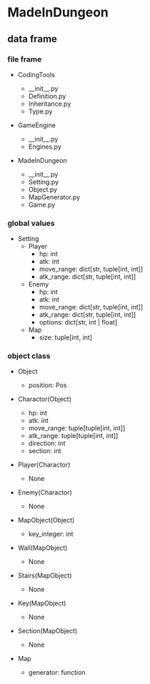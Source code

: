 # MadeInDungeon

## data frame

### file frame

- CodingTools
  - \_\_init__.py
  - Definition.py
  - Inheritance.py
  - Type.py

- GameEngine
  - \_\_init__.py
  - Engines.py

- MadeInDungeon
  - \_\_init__.py
  - Setting.py
  - Object.py
  - MapGenerator.py
  - Game.py

### global values
 - Setting
   - Player
     - hp: int
     - atk: int
     - move_range: dict[str, tuple[int, int]]
     - atk_range: dict[str, tuple[int, int]]
   - Enemy
     - hp: int
     - atk: int
     - move_range: dict[str, tuple[int, int]]
     - atk_range: dict[str, tuple[int, int]]
     - options: dict[str, int | float]
   - Map
     - size: tuple[int, int]  

### object class
- Object
  - position: Pos


- Charactor(Object)
  - hp: int
  - atk: int
  - move_range: tuple[tuple[int, int]]
  - atk_range: tuple[tuple[int, int]]
  - direction: int
  - section: int

- Player(Charactor)
  - None

- Enemy(Charactor)
  - None


- MapObject(Object)
  - key_integer: int

- Wall(MapObject)
  - None

- Stairs(MapObject)
  - None

- Key(MapObject)
  - None

- Section(MapObject)
  - None


- Map
  - generator: function
